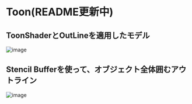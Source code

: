 # Toon(README更新中)

## ToonShaderとOutLineを適用したモデル
![image](https://user-images.githubusercontent.com/6869650/158854087-4ee606d8-ec51-4b26-bda6-c9e4f3ae41be.png)

## Stencil Bufferを使って、オブジェクト全体囲むアウトライン
![image](https://user-images.githubusercontent.com/6869650/158854212-178bd7f9-79e1-4896-95af-8b0bc42b0f6f.png)

